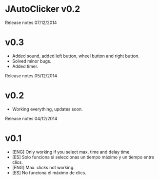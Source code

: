 JAutoClicker v0.2
============

Release notes 07/12/2014

v0.3
====

- Added sound, added left button, wheel button and right button.
- Solved minor bugs.
- Added timer.

Release notes 05/12/2014

v0.2
====

- Working everything, updates soon.

Release notes 04/12/2014

v0.1
====
- [ENG] Only working if you select max. time and delay time.
- [ES] Solo funciona si seleccionas un tiempo máximo y un tiempo entre clics.
- [ENG] Max. clicks not working.
- [ES] No funciona el máximo de clics.

